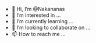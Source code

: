 - 👋 Hi, I’m @Nakananas
- 👀 I’m interested in ...
- 🌱 I’m currently learning ...
- 💞️ I’m looking to collaborate on ...
- 📫 How to reach me ...

<!---
Nakananas/Nakananas is a ✨ special ✨ repository because its `README.md` (this file) appears on your GitHub profile.
You can click the Preview link to take a look at your changes.
--->

